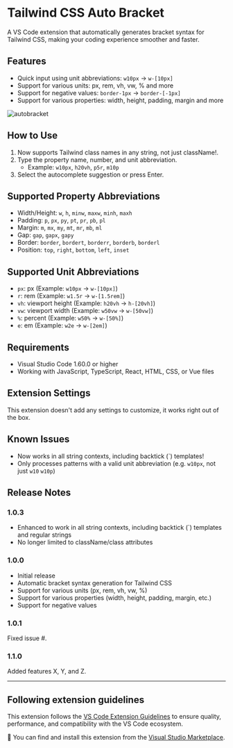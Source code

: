 # Tailwind CSS Auto Bracket

A VS Code extension that automatically generates bracket syntax for Tailwind CSS, making your coding experience smoother and faster.

## Features

- Quick input using unit abbreviations: `w10px` → `w-[10px]`
- Support for various units: px, rem, vh, vw, % and more
- Support for negative values: `border-1px` → `border-[-1px]`
- Support for various properties: width, height, padding, margin and more

![autobracket](https://github.com/user-attachments/assets/3fb365b2-1b20-4ae0-a62f-97cc250fc762)

## How to Use

1. Now supports Tailwind class names in any string, not just className!.
2. Type the property name, number, and unit abbreviation.
   - Example: `w10px`, `h20vh`, `p5r`, `m10p`
3. Select the autocomplete suggestion or press Enter.

## Supported Property Abbreviations

- Width/Height: `w`, `h`, `minw`, `maxw`, `minh`, `maxh`
- Padding: `p`, `px`, `py`, `pt`, `pr`, `pb`, `pl`
- Margin: `m`, `mx`, `my`, `mt`, `mr`, `mb`, `ml`
- Gap: `gap`, `gapx`, `gapy`
- Border: `border`, `bordert`, `borderr`, `borderb`, `borderl`
- Position: `top`, `right`, `bottom`, `left`, `inset`

## Supported Unit Abbreviations

- `px`: px (Example: `w10px` → `w-[10px]`)
- `r`: rem (Example: `w1.5r` → `w-[1.5rem]`)
- `vh`: viewport height (Example: `h20vh` → `h-[20vh]`)
- `vw`: viewport width (Example: `w50vw` → `w-[50vw]`)
- `%`: percent (Example: `w50%` → `w-[50%]`)
- `e`: em (Example: `w2e` → `w-[2em]`)

## Requirements

- Visual Studio Code 1.60.0 or higher
- Working with JavaScript, TypeScript, React, HTML, CSS, or Vue files

## Extension Settings

This extension doesn't add any settings to customize, it works right out of the box.

## Known Issues

- Now works in all string contexts, including backtick (`) templates!
- Only processes patterns with a valid unit abbreviation (e.g. `w10px`, not just `w10` `w10p`)

## Release Notes

### 1.0.3

- Enhanced to work in all string contexts, including backtick (`) templates and regular strings
- No longer limited to className/class attributes

### 1.0.0

- Initial release
- Automatic bracket syntax generation for Tailwind CSS
- Support for various units (px, rem, vh, vw, %)
- Support for various properties (width, height, padding, margin, etc.)
- Support for negative values

### 1.0.1

Fixed issue #.

### 1.1.0

Added features X, Y, and Z.

---

## Following extension guidelines

This extension follows the [VS Code Extension Guidelines](https://code.visualstudio.com/api/references/extension-guidelines) to ensure quality, performance, and compatibility with the VS Code ecosystem.

🔗 You can find and install this extension from the [Visual Studio Marketplace](https://marketplace.visualstudio.com/items?itemName=GuardianK.tw-auto-bracket).
